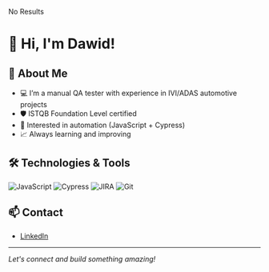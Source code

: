 No Results
# 👋 Hi, I'm Dawid!

## 🚀 About Me

- 💻 I’m a manual QA tester with experience in IVI/ADAS automotive projects
- 🛡️ ISTQB Foundation Level certified
- 🔎 Interested in automation (JavaScript + Cypress)
- 📈 Always learning and improving

## 🛠️ Technologies & Tools

![JavaScript](https://img.shields.io/badge/-JavaScript-black?style=flat-square&logo=javascript)
![Cypress](https://img.shields.io/badge/-Cypress-17202C?style=flat-square&logo=cypress)
![JIRA](https://img.shields.io/badge/-JIRA-0052CC?style=flat-square&logo=jira)
![Git](https://img.shields.io/badge/-Git-F05032?style=flat-square&logo=git)

## 📫 Contact

- [LinkedIn](https://www.linkedin.com/in/dawid-kogut-b96143210/)

---

*Let's connect and build something amazing!*